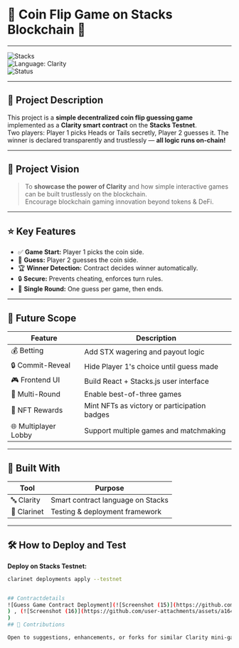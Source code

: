# 🎲 **Coin Flip Game on Stacks Blockchain** 🎲

---

![Stacks](https://img.shields.io/badge/Stacks-Testnet-blue?style=for-the-badge&logo=stacks)  
![Language: Clarity](https://img.shields.io/badge/Language-Clarity-purple?style=for-the-badge)  
![Status](https://img.shields.io/badge/Status-Development-orange?style=for-the-badge)

---

## 📜 Project Description  
This project is a **simple decentralized coin flip guessing game** implemented as a **Clarity smart contract** on the **Stacks Testnet**.  
Two players: Player 1 picks Heads or Tails secretly, Player 2 guesses it. The winner is declared transparently and trustlessly — **all logic runs on-chain!**

---

## 🔭 Project Vision  
> To **showcase the power of Clarity** and how simple interactive games can be built trustlessly on the blockchain.  
> Encourage blockchain gaming innovation beyond tokens & DeFi.

---

## ⭐ Key Features

- ✅ **Game Start:** Player 1 picks the coin side.
- 🎯 **Guess:** Player 2 guesses the coin side.
- 🏆 **Winner Detection:** Contract decides winner automatically.
- 🔒 **Secure:** Prevents cheating, enforces turn rules.
- 🔁 **Single Round:** One guess per game, then ends.

---

## 🚀 Future Scope

| Feature              | Description                                  |
|----------------------|----------------------------------------------|
| 💰 Betting           | Add STX wagering and payout logic            |
| 🔒 Commit-Reveal     | Hide Player 1's choice until guess made      |
| 🎮 Frontend UI       | Build React + Stacks.js user interface       |
| 🔄 Multi-Round       | Enable best-of-three games                    |
| 🏅 NFT Rewards       | Mint NFTs as victory or participation badges |
| 🌐 Multiplayer Lobby | Support multiple games and matchmaking       |

---

## 🧱 Built With

| Tool        | Purpose                               |
|-------------|-------------------------------------|
| 🔤 Clarity  | Smart contract language on Stacks   |
| 🔧 Clarinet | Testing & deployment framework       |

---

## 🛠 How to Deploy and Test

**Deploy on Stacks Testnet:**  
```bash
clarinet deployments apply --testnet


## Contractdetails
![Guess Game Contract Deployment](![Screenshot (15)](https://github.com/user-attachments/assets/b81266c1-0714-4c7e-a723-dec7dcfcd6b2)
) , (![Screenshot (16)](https://github.com/user-attachments/assets/a164c052-705d-4f0b-a4d4-32d9e0df2517)
)
## 🙌 Contributions

Open to suggestions, enhancements, or forks for similar Clarity mini-games!

